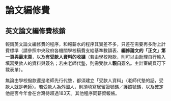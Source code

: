 # 論文編修費

## 英文論文編修費核銷報銷英文論文編修費的程序，和報薪水的程序其實差不多，只差在需要再多附上計費標準（請參照中央政府各機關學校稿費支給基準數額表、**編修論文的「正文」第一頁與最末頁**，以及**有受款人資料的收據**（若由學校撥款，則可以由助理自行輸入填寫受款人的資料與簽名；若由老師代墊，則需受款人**親自**簽名。主計室網頁可下載表單）。
無論由學校撥款還是老師先行代墊，都須建立「受款人資料」（老師代墊的話，受款人就是老師）。若受款人為外國人，則須填寫居留證號碼／護照號碼，以及確定他是否今年會在台灣待超過183天。其他程序同薪資報帳。
